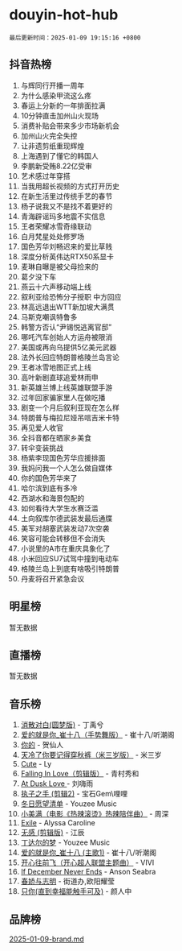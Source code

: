 # douyin-hot-hub

`最后更新时间：2025-01-09 19:15:16 +0800`

## 抖音热榜

1. 与辉同行开播一周年
1. 为什么感染甲流这么疼
1. 春运上分新的一年排面拉满
1. 10分钟直击加州山火现场
1. 消费补贴会带来多少市场新机会
1. 加州山火完全失控
1. 让非遗剪纸重现辉煌
1. 上海遇到了懂它的韩国人
1. 李鹏新受贿8.22亿受审
1. 艺术感过年穿搭
1. 当我用超长视频的方式打开历史
1. 在新生活里过传统手艺的春节
1. 杨子说我又不是找不着更好的
1. 青海辟谣玛多地震不实信息
1. 王者荣耀冰雪奇缘联动
1. 白月梵星处处修罗场
1. 国色芳华刘畅迟来的爱比草贱
1. 深度分析英伟达RTX50系显卡
1. 麦琳自曝是被父母捡来的
1. 葛夕没下车
1. 燕云十六声移动端上线
1. 叙利亚给恐怖分子授职 中方回应
1. 林高远退出WTT新加坡大满贯
1. 马斯克嘲讽特鲁多
1. 韩警方否认“尹锡悦逃离官邸”
1. 哪吒汽车创始人方运舟被限消
1. 美国或再向乌提供5亿美元武器
1. 法外长回应特朗普格陵兰岛言论
1. 王者冰雪地图正式上线
1. 高叶新剧直球追爱林雨申
1. 新英雄兰博上线英雄联盟手游
1. 过年回家骗家里人在做吃播
1. 剧变一个月后叙利亚现在怎么样
1. 特朗普与梅拉尼娅吊唁吉米卡特
1. 再见爱人收官
1. 全抖音都在晒家乡美食
1. 转伞变装挑战
1. 杨紫李现国色芳华应援排面
1. 我妈问我一个人怎么做自媒体
1. 你的国色芳华来了
1. 哈尔滨到底有多冷
1. 西湖水和海景包配的
1. 如何看待大学生水赛泛滥
1. 土向叙库尔德武装发最后通牒
1. 美军对胡塞武装发动7次空袭
1. 笑容可能会转移但不会消失
1. 小说里的A市在重庆具象化了
1. 小米回应SU7试驾中撞到电动车
1. 格陵兰岛上到底有啥吸引特朗普
1. 丹麦将召开紧急会议

## 明星榜

暂无数据

## 直播榜

暂无数据

## 音乐榜

1. [消散对白(圆梦版)](https://sf5-hl-cdn-tos.douyinstatic.com/obj/tos-cn-ve-2774/og4jB5I5IizzoZVAAAzWgBMAsMDWoArfwBOiFs) - 丁禹兮
1. [爱的就是你_崔十八（手势舞版）](https://sf5-hl-cdn-tos.douyinstatic.com/obj/tos-cn-ve-2774/oApB2AigNyB4sTw7JhBOikMAf0oDJzMWBuIrgm) - 崔十八/听潮阁
1. [你的](https://sf5-hl-cdn-tos.douyinstatic.com/obj/tos-cn-ve-2774/oYuIeKf42jB7sEV6B2upMdpYAgfrQWj0FeRegh) - 贺仙人
1. [天冷了你要记得穿秋裤（米三岁版）](https://sf5-hl-cdn-tos.douyinstatic.com/obj/tos-cn-ve-2774/oQlIwVIDWiZ6BQilAorS7MA0AgCkQDvcZAdm1) - 米三岁
1. [Cute](https://sf5-hl-cdn-tos.douyinstatic.com/obj/tos-cn-ve-2774/o4IbIzHWKAAB4wsS5qMBRiiAlEBGTpQRNfFvuo) - Ly
1. [Falling In Love（剪辑版）](https://sf6-cdn-tos.douyinstatic.com/obj/tos-cn-ve-2774/o8ajpA8zzgBPahbBIO8AcKGBLJezFCRd1wfP9f) - 青村秀和
1. [ At Dusk  Love ](https://sf5-hl-cdn-tos.douyinstatic.com/obj/tos-cn-ve-2774/o8CrpCf5CaYgI4ZrtQgMQAFEfuGqNnRSDQAPBc) - 刘嗨雨
1. [执子之手 (剪辑2)](https://sf5-hl-cdn-tos.douyinstatic.com/obj/tos-cn-ve-2774/oUoZLQjCc31XzqsBnBQUNgeKtYPBcgbFDwtfcu) - 宝石Gem\哩哩
1. [冬日愿望清单](https://sf5-hl-cdn-tos.douyinstatic.com/obj/tos-cn-ve-2774/oIIgUOeamCFCVAzxN6MFRLIBlLGpUqQxeeHrLE) - Youzee Music
1. [小美满（电影《热辣滚烫》热辣陪伴曲）](https://sf5-hl-cdn-tos.douyinstatic.com/obj/tos-cn-ve-2774/o0GAn2lSgfZIDUgtevCGDQYnFg4CwnrBaxbTZL) - 周深
1. [Exile](https://sf5-hl-cdn-tos.douyinstatic.com/obj/tos-cn-ve-2774/oYj4gAQTknKE3WW0Je8KGmQ7z1cA4FefwtbufD) - Alyssa Caroline
1. [无感 (剪辑版)](https://sf3-cdn-tos.douyinstatic.com/obj/tos-cn-ve-2774/o0eIsUzJBDlQaQFC5OFlgbMEZC1TFYBftOBn6p) - 江辰
1. [丁达尔的梦](https://sf5-hl-cdn-tos.douyinstatic.com/obj/tos-cn-ve-2774/oMU3WirUZBVQkAC9ccG5P2IQirziZM2RTInUY) - Youzee Music
1. [爱的就是你_崔十八 (主歌1)](https://sf6-cdn-tos.douyinstatic.com/obj/tos-cn-ve-2774/oI5BO5DhFZ6UTcNCnZaOCBLtZ7WIMQGfgnXf5E) - 崔十八/听潮阁
1. [开心往前飞（开心超人联盟主题曲）](https://sf5-hl-cdn-tos.douyinstatic.com/obj/tos-cn-ve-2774/9d8fb7c82cf1421fb93a9fe925275e0a) - VIVI
1. [If December Never Ends](https://sf5-hl-cdn-tos.douyinstatic.com/obj/tos-cn-ve-2774/oY1IQMoTgCFIBg8RZifyqlBBt1UFgitTYmxeOS) - Anson Seabra
1. [春娇与志明](https://sf5-hl-cdn-tos.douyinstatic.com/obj/tos-cn-ve-2774/e530d8fceb7044b39707d7f9ff54add1) - 街道办,欧阳耀莹
1. [只你(直到幸福能触手可及)](https://sf5-hl-cdn-tos.douyinstatic.com/obj/tos-cn-ve-2774/o0lBkRDzFTeaVSUz3ZZSCBVtZ5DIMQGfgmEAuE) - 颜人中

## 品牌榜

[2025-01-09-brand.md](2025-01-09-brand.md)

